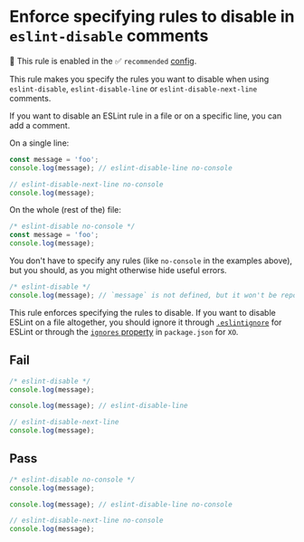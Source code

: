 # Enforce specifying rules to disable in `eslint-disable` comments

💼 This rule is enabled in the ✅ `recommended` [config](https://github.com/sindresorhus/eslint-plugin-unicorn#recommended-config).

<!-- end auto-generated rule header -->
<!-- Do not manually modify this header. Run: `npm run fix:eslint-docs` -->

This rule makes you specify the rules you want to disable when using `eslint-disable`, `eslint-disable-line` or `eslint-disable-next-line` comments.

If you want to disable an ESLint rule in a file or on a specific line, you can add a comment.

On a single line:

```js
const message = 'foo';
console.log(message); // eslint-disable-line no-console

// eslint-disable-next-line no-console
console.log(message);
```

On the whole (rest of the) file:

```js
/* eslint-disable no-console */
const message = 'foo';
console.log(message);
```

You don't have to specify any rules (like `no-console` in the examples above), but you should, as you might otherwise hide useful errors.

```js
/* eslint-disable */
console.log(message); // `message` is not defined, but it won't be reported
```

This rule enforces specifying the rules to disable. If you want to disable ESLint on a file altogether, you should ignore it through [`.eslintignore`](https://eslint.org/docs/user-guide/configuring#ignoring-files-and-directories) for ESLint or through the [`ignores` property](https://github.com/xojs/xo#ignores) in `package.json` for `XO`.

## Fail

```js
/* eslint-disable */
console.log(message);

console.log(message); // eslint-disable-line

// eslint-disable-next-line
console.log(message);
```

## Pass

```js
/* eslint-disable no-console */
console.log(message);

console.log(message); // eslint-disable-line no-console

// eslint-disable-next-line no-console
console.log(message);
```
